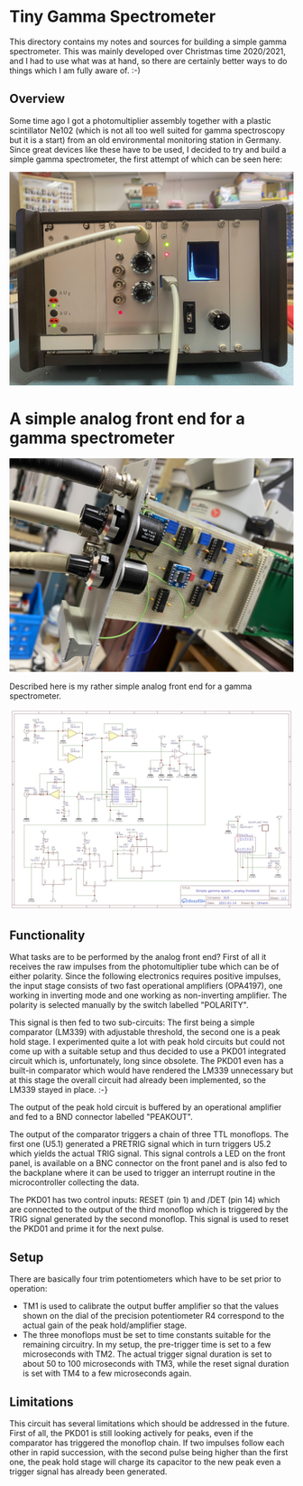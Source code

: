 Tiny Gamma Spectrometer
=======================
This directory contains my notes and sources for building a simple gamma
spectrometer. This was mainly developed over Christmas time 2020/2021, and I 
had to use what was at hand, so there are certainly better ways to do things
which I am fully aware of. :-)

Overview
--------
Some time ago I got a photomultiplier assembly together with a plastic 
scintillator Ne102 (which is not all too well suited for gamma spectroscopy
but it is a start) from an old environmental monitoring station in Germany. 
Since great devices like these have to be used, I decided to try and build
a simple gamma spectrometer, the first attempt of which can be seen here:

![OverallImg](overall.jpg)


A simple analog front end for a gamma spectrometer
==================================================

![PCBImg](frontend.jpg)

Described here is my rather simple analog front end for a gamma spectrometer.

![FrontEndImg](analog_frontend.jpg)

Functionality
-------------
What tasks are to be performed by the analog front end? First of all it 
receives the raw impulses from the photomultiplier tube which can be of 
either polarity. Since the following electronics requires positive impulses,
the input stage consists of two fast operational amplifiers (OPA4197), one
working in inverting mode and one working as non-inverting amplifier. The
polarity is selected manually by the switch labelled "POLARITY".

This signal is then fed to two sub-circuits: The first being a simple 
comparator (LM339) with adjustable threshold, the second one is a peak hold
stage. I experimented quite a lot with peak hold circuits but could not come
up with a suitable setup and thus decided to use a PKD01 integrated circuit
which is, unfortunately, long since obsolete. The PKD01 even has a built-in
comparator which would have rendered the LM339 unnecessary but at this stage
the overall circuit had already been implemented, so the LM339 stayed in 
place. :-} 

The output of the peak hold circuit is buffered by an operational amplifier
and fed to a BND connector labelled "PEAKOUT". 

The output of the comparator triggers a chain of three TTL monoflops. The 
first one (U5.1) generated a PRETRIG signal which in turn triggers U5.2 which
yields the actual TRIG signal. This signal controls a LED on the front panel,
is available on a BNC connector on the front panel and is also fed to the 
backplane where it can be used to trigger an interrupt routine in the 
microcontroller collecting the data.

The PKD01 has two control inputs: RESET (pin 1) and /DET (pin 14) which are
connected to the output of the third monoflop which is triggered by the TRIG
signal generated by the second monoflop. This signal is used to reset the 
PKD01 and prime it for the next pulse.

Setup
-----
There are basically four trim potentiometers which have to be set prior to
operation:

* TM1 is used to calibrate the output buffer amplifier so that the values
  shown on the dial of the precision potentiometer R4 correspond to the actual
  gain of the peak hold/amplifier stage.
* The three monoflops must be set to time constants suitable for the remaining
  circuitry. In my setup, the pre-trigger time is set to a few microseconds
  with TM2. The actual trigger signal duration is set to about 50 to 100 
  microseconds with TM3, while the reset signal duration is set with TM4 to
  a few microseconds again.

Limitations
-----------
This circuit has several limitations which should be addressed in the future.
First of all, the PKD01 is still looking actively for peaks, even if the 
comparator has triggered the monoflop chain. If two impulses follow each other
in rapid succession, with the second pulse being higher than the first one, 
the peak hold stage will charge its capacitor to the new peak even a trigger
signal has already been generated. 
